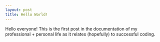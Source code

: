 ```yaml
---
layout: post
title: Hello World!
---
```


Hello everyone! This is the first post in the documentation of my professional + personal life as it relates (hopefully) to successful coding.
